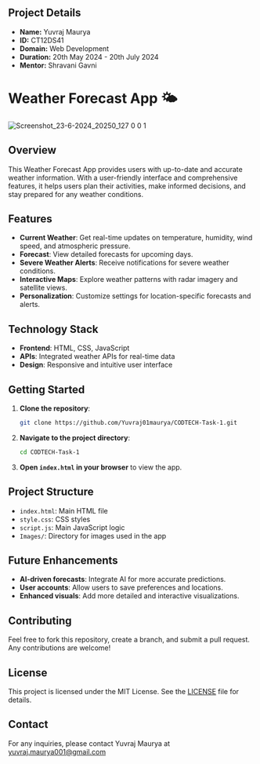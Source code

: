 ## Project Details
- **Name:** Yuvraj Maurya
- **ID:** CT12DS41
- **Domain:** Web Development
- **Duration:** 20th May 2024 - 20th July 2024
- **Mentor:** Shravani Gavni
  
# Weather Forecast App 🌤️

![Screenshot_23-6-2024_20250_127 0 0 1](https://github.com/Yuvraj01maurya/CODTECH-Task-1/assets/144897557/e41592a2-ee11-401c-8e97-d6557d2ac482)


## Overview
This Weather Forecast App provides users with up-to-date and accurate weather information. With a user-friendly interface and comprehensive features, it helps users plan their activities, make informed decisions, and stay prepared for any weather conditions.

## Features
- **Current Weather**: Get real-time updates on temperature, humidity, wind speed, and atmospheric pressure.
- **Forecast**: View detailed forecasts for upcoming days.
- **Severe Weather Alerts**: Receive notifications for severe weather conditions.
- **Interactive Maps**: Explore weather patterns with radar imagery and satellite views.
- **Personalization**: Customize settings for location-specific forecasts and alerts.

## Technology Stack
- **Frontend**: HTML, CSS, JavaScript
- **APIs**: Integrated weather APIs for real-time data
- **Design**: Responsive and intuitive user interface

## Getting Started
1. **Clone the repository**:
    ```bash
    git clone https://github.com/Yuvraj01maurya/CODTECH-Task-1.git
    ```
2. **Navigate to the project directory**:
    ```bash
    cd CODTECH-Task-1
    ```
3. **Open `index.html` in your browser** to view the app.

## Project Structure
- `index.html`: Main HTML file
- `style.css`: CSS styles
- `script.js`: Main JavaScript logic
- `Images/`: Directory for images used in the app

## Future Enhancements
- **AI-driven forecasts**: Integrate AI for more accurate predictions.
- **User accounts**: Allow users to save preferences and locations.
- **Enhanced visuals**: Add more detailed and interactive visualizations.

## Contributing
Feel free to fork this repository, create a branch, and submit a pull request. Any contributions are welcome!

## License
This project is licensed under the MIT License. See the [LICENSE](LICENSE) file for details.

## Contact
For any inquiries, please contact Yuvraj Maurya at yuvraj.maurya001@gmail.com
